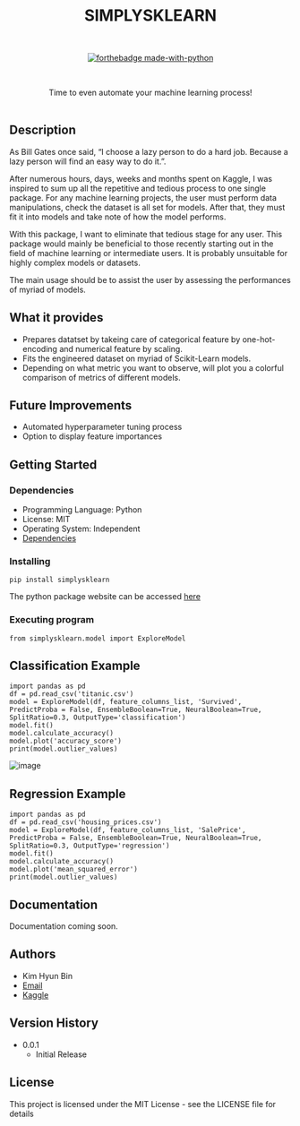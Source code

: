 <div align="center">
<h1>SIMPLYSKLEARN</h1>
<br>

[![forthebadge made-with-python](http://ForTheBadge.com/images/badges/made-with-python.svg)](https://www.python.org/)

<br>

<p>Time to even automate your machine learning process!

<br>
<br>
</div>

## Description

As Bill Gates once said, “I choose a lazy person to do a hard job. Because a lazy person will find an easy way to do it.”.

After numerous hours, days, weeks and months spent on Kaggle, I was inspired to sum up all the repetitive and tedious process to one single package. 
For any machine learning projects, the user must perform data manipulations, check the dataset is all set for models.
After that, they must fit it into models and take note of how the model performs. 

With this package, I want to eliminate that tedious stage for any user. 
This package would mainly be beneficial to those recently starting out in the field of machine learning or intermediate users. 
It is probably unsuitable for highly complex models or datasets. 

The main usage should be to assist the user by assessing the performances of myriad of models.

## What it provides

* Prepares datatset by takeing care of categorical feature by one-hot-encoding and numerical feature by scaling.
* Fits the engineered dataset on myriad of Scikit-Learn models. 
* Depending on what metric you want to observe, will plot you a colorful comparison of metrics of different models. 

## Future Improvements 

* Automated hyperparameter tuning process
* Option to display feature importances 

## Getting Started

### Dependencies

* Programming Language: Python
* License: MIT
* Operating System: Independent
* [Dependencies](https://github.com/vanilladucky/simplysklearn/blob/main/requirements.txt)

### Installing

```
pip install simplysklearn
```
The python package website can be accessed [here](https://pypi.org/project/simplysklearn/) 

### Executing program

```
from simplysklearn.model import ExploreModel
```

## Classification Example 
```
import pandas as pd
df = pd.read_csv('titanic.csv')
model = ExploreModel(df, feature_columns_list, 'Survived', PredictProba = False, EnsembleBoolean=True, NeuralBoolean=True, SplitRatio=0.3, OutputType='classification')
model.fit()
model.calculate_accuracy()
model.plot('accuracy_score')
print(model.outlier_values)
```
![image](https://user-images.githubusercontent.com/77542415/215261264-a14ed13e-9bdc-4d76-b280-b1040c7ab74c.png)

## Regression Example
```
import pandas as pd
df = pd.read_csv('housing_prices.csv')
model = ExploreModel(df, feature_columns_list, 'SalePrice', PredictProba = False, EnsembleBoolean=True, NeuralBoolean=True, SplitRatio=0.3, OutputType='regression')
model.fit()
model.calculate_accuracy()
model.plot('mean_squared_error')
print(model.outlier_values)
```


## Documentation

Documentation coming soon.

## Authors

* Kim Hyun Bin 
* [Email](KIMH0004@e.ntu.edu.sg)
* [Kaggle](https://www.kaggle.com/kimmik123)

## Version History

* 0.0.1
    * Initial Release

## License

This project is licensed under the MIT License - see the LICENSE file for details
